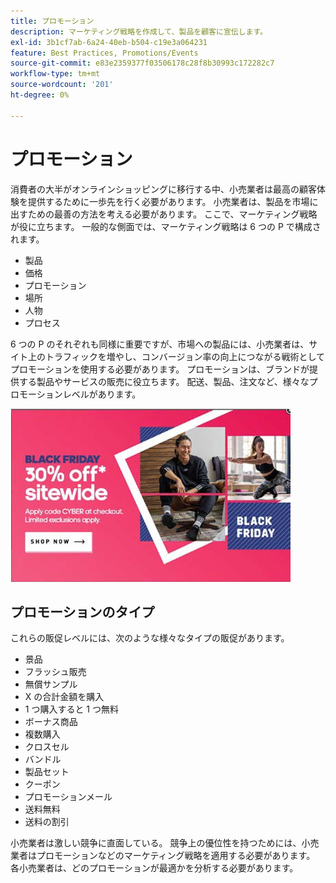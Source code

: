 ```yaml
---
title: プロモーション
description: マーケティング戦略を作成して、製品を顧客に宣伝します。
exl-id: 3b1cf7ab-6a24-40eb-b504-c19e3a064231
feature: Best Practices, Promotions/Events
source-git-commit: e83e2359377f03506178c28f8b30993c172282c7
workflow-type: tm+mt
source-wordcount: '201'
ht-degree: 0%

---
```


# プロモーション

消費者の大半がオンラインショッピングに移行する中、小売業者は最高の顧客体験を提供するために一歩先を行く必要があります。 小売業者は、製品を市場に出すための最善の方法を考える必要があります。 ここで、マーケティング戦略が役に立ちます。 一般的な側面では、マーケティング戦略は 6 つの P で構成されます。

- 製品
- 価格
- プロモーション
- 場所
- 人物
- プロセス

6 つの P のそれぞれも同様に重要ですが、市場への製品には、小売業者は、サイト上のトラフィックを増やし、コンバージョン率の向上につながる戦術としてプロモーションを使用する必要があります。 プロモーションは、ブランドが提供する製品やサービスの販売に役立ちます。 配送、製品、注文など、様々なプロモーションレベルがあります。

![ プロモーション広告の例 ](../../assets/playbooks/promotion-example.png)

## プロモーションのタイプ

これらの販促レベルには、次のような様々なタイプの販促があります。

- 景品
- フラッシュ販売
- 無償サンプル
- X の合計金額を購入
- 1 つ購入すると 1 つ無料
- ボーナス商品
- 複数購入
- クロスセル
- バンドル
- 製品セット
- クーポン
- プロモーションメール
- 送料無料
- 送料の割引

小売業者は激しい競争に直面している。 競争上の優位性を持つためには、小売業者はプロモーションなどのマーケティング戦略を適用する必要があります。 各小売業者は、どのプロモーションが最適かを分析する必要があります。
